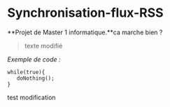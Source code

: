 Synchronisation-flux-RSS
========================

**Projet de Master 1 informatique.**ca marche bien ?

> texte modifié

*Exemple de code :*
```
while(true){
   doNothing();
}
```
test modification
